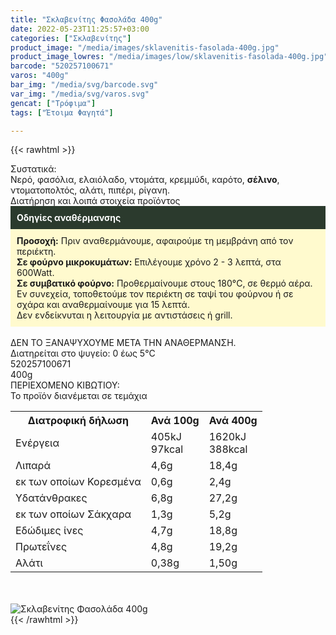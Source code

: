 ```yaml
---
title: "Σκλαβενίτης Φασολάδα 400g"
date: 2022-05-23T11:25:57+03:00
categories: ["Σκλαβενίτης"]
product_image: "/media/images/sklavenitis-fasolada-400g.jpg"
product_image_lowres: "/media/images/low/sklavenitis-fasolada-400g.jpg"
barcode: "520257100671"
varos: "400g"
bar_img: "/media/svg/barcode.svg"
var_img: "/media/svg/varos.svg"
gencat: ["Τρόφιμα"]
tags: ["Έτοιμα Φαγητά"]

---
```

{{< rawhtml >}}

<div class="sload479"><div class="product"><div id="sistatika">Συστατικά:</div><div class="alltext">Νερό, φασόλια, ελαιόλαδο, ντομάτα, κρεμμύδι, καρότο, <b>σέλινο</b>, ντοματοπολτός, αλάτι, πιπέρι, ρίγανη.</div><div id="loipa">Διατήρηση και λοιπά στοιχεία προϊόντος</div><div class="alltext"><div style="background:#2b3a2d;padding:10px;color:#fff"><b>Οδηγίες αναθέρμανσης</b></div><div style="background:#ffface;padding:10px;"><b>Προσοχή:</b> Πριν αναθερμάνουμε, αφαιρούμε τη μεμβράνη από τον περιέκτη.<br><b>Σε φούρνο μικροκυμάτων:</b> Επιλέγουμε χρόνο 2 - 3 λεπτά, στα 600Watt.<br><b>Σε συμβατικό φούρνο:</b> Προθερμαίνουμε στους 180°C, σε θερμό αέρα. Εν συνεχεία, τοποθετούμε τον περιέκτη σε ταψί του φούρνου ή σε σχάρα και αναθερμαίνουμε για 15 λεπτά.<br>Δεν ενδείκνυται η λειτουργία με αντιστάσεις ή grill.</div><br>ΔΕΝ ΤΟ ΞΑΝΑΨΥΧΟΥΜΕ ΜΕΤΑ ΤΗΝ ΑΝΑΘΕΡΜΑΝΣΗ.<br>Διατηρείται στο ψυγείο: 0 έως 5°C<br></div><div id="barcode"><div id="barimage1"></div><span id="bartext">520257100671</span></div><div id="varos"><div id="varosimage1"></div><span id="varostext">400g</span></div><div id="kivotio">ΠΕΡΙΕΧΟΜΕΝΟ ΚΙΒΩΤΙΟΥ:<br>Το προϊόν διανέμεται σε τεμάχια</div><div class="tabout"><table id="diatable"><tbody><tr><th>Διατροφική δήλωση</th><th>Ανά 100g</th><th>Ανά 400g</th></tr><tr><td class="texr2">Ενέργεια</td><td class="texr">405kJ<br>97kcal</td><td class="texr">1620kJ<br>388kcal</td></tr><tr><td class="texr2">Λιπαρά</td><td class="texr">4,6g</td><td class="texr">18,4g</td></tr><tr><td class="gray">εκ των οποίων Κορεσµένα</td><td class="gray2">0,6g</td><td class="gray2">2,4g</td></tr><tr><td class="texr2">Yδατάνθρακες</td><td class="texr">6,8g</td><td class="texr">27,2g</td></tr><tr><td class="gray">εκ των οποίων Σάκχαρα</td><td class="gray2">1,3g</td><td class="gray2">5,2g</td></tr><tr><td class="texr2">Eδώδιμες ίνες</td><td class="texr">4,7g</td><td class="texr">18,8g</td></tr><tr><td class="texr2">Πρωτεΐνες</td><td class="texr">4,8g</td><td class="texr">19,2g</td></tr><tr><td class="texr2">Αλάτι</td><td class="texr">0,38g</td><td class="texr">1,50g</td></tr></tbody></table></div><br><br><div class="pimg"><img alt="Σκλαβενίτης Φασολάδα 400g" title="Σκλαβενίτης Φασολάδα 400g" src="/media/images/sklavenitis-fasolada-400g.jpg"></div></div></div>
{{< /rawhtml >}}


